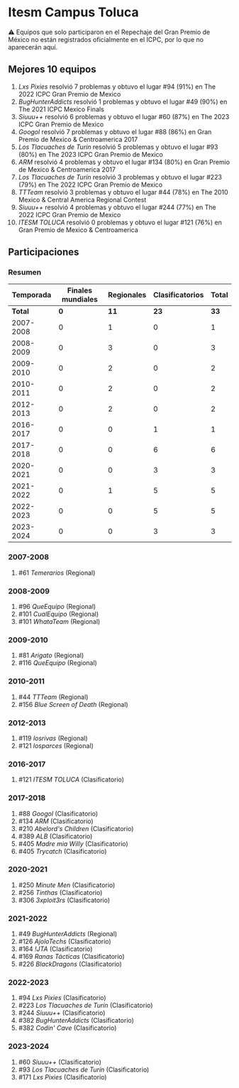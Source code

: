 # Itesm Campus Toluca

:warning: Equipos que solo participaron en el Repechaje del Gran Premio de México no están registrados oficialmente en el ICPC, por lo que no aparecerán aquí.

## Mejores 10 equipos

1. _Lxs Pixies_ resolvió 7 problemas y obtuvo el lugar #94 (91%) en The 2022 ICPC Gran Premio de Mexico
1. _BugHunterAddicts_ resolvió 1 problemas y obtuvo el lugar #49 (90%) en The 2021 ICPC Mexico Finals
1. _Siuuu++_ resolvió 6 problemas y obtuvo el lugar #60 (87%) en The 2023 ICPC Gran Premio de Mexico
1. _Googol_ resolvió 7 problemas y obtuvo el lugar #88 (86%) en Gran Premio de Mexico & Centroamerica 2017
1. _Los Tlacuaches de Turín_ resolvió 5 problemas y obtuvo el lugar #93 (80%) en The 2023 ICPC Gran Premio de Mexico
1. _ARM_ resolvió 4 problemas y obtuvo el lugar #134 (80%) en Gran Premio de Mexico & Centroamerica 2017
1. _Los Tlacuaches de Turín_ resolvió 3 problemas y obtuvo el lugar #223 (79%) en The 2022 ICPC Gran Premio de Mexico
1. _TTTeam_ resolvió 3 problemas y obtuvo el lugar #44 (78%) en The 2010 Mexico & Central America Regional Contest
1. _Siuuu++_ resolvió 4 problemas y obtuvo el lugar #244 (77%) en The 2022 ICPC Gran Premio de Mexico
1. _ITESM TOLUCA_ resolvió 0 problemas y obtuvo el lugar #121 (76%) en Gran Premio de Mexico & Centroamerica

## Participaciones

### Resumen

| Temporada | Finales mundiales | Regionales | Clasificatorios | Total |
| --- | --- | --- | --- | --- |
| **Total** | **0** | **11** | **23** | **33** |
| 2007-2008 | 0 | 1 | 0 | 1 |
| 2008-2009 | 0 | 3 | 0 | 3 |
| 2009-2010 | 0 | 2 | 0 | 2 |
| 2010-2011 | 0 | 2 | 0 | 2 |
| 2012-2013 | 0 | 2 | 0 | 2 |
| 2016-2017 | 0 | 0 | 1 | 1 |
| 2017-2018 | 0 | 0 | 6 | 6 |
| 2020-2021 | 0 | 0 | 3 | 3 |
| 2021-2022 | 0 | 1 | 5 | 5 |
| 2022-2023 | 0 | 0 | 5 | 5 |
| 2023-2024 | 0 | 0 | 3 | 3 |

### 2007-2008

1. #61 _Temerarios_ (Regional)

### 2008-2009

1. #96 _QueEquipo_ (Regional)
1. #101 _CualEquipo_ (Regional)
1. #101 _WhataTeam_ (Regional)

### 2009-2010

1. #81 _Arigato_ (Regional)
1. #116 _QueEquipo_ (Regional)

### 2010-2011

1. #44 _TTTeam_ (Regional)
1. #156 _Blue Screen of Death_ (Regional)

### 2012-2013

1. #119 _losrivas_ (Regional)
1. #121 _losparces_ (Regional)

### 2016-2017

1. #121 _ITESM TOLUCA_ (Clasificatorio)

### 2017-2018

1. #88 _Googol_ (Clasificatorio)
1. #134 _ARM_ (Clasificatorio)
1. #210 _Abelord's Children_ (Clasificatorio)
1. #389 _ALB_ (Clasificatorio)
1. #405 _Madre mia Willy_ (Clasificatorio)
1. #405 _Trycatch_ (Clasificatorio)

### 2020-2021

1. #250 _Minute Men_ (Clasificatorio)
1. #256 _Tinthas_ (Clasificatorio)
1. #306 _3xploit3rs_ (Clasificatorio)

### 2021-2022

1. #49 _BugHunterAddicts_ (Regional)
1. #126 _AjoloTechs_ (Clasificatorio)
1. #164 _!JTA_ (Clasificatorio)
1. #169 _Ranas Tácticas_ (Clasificatorio)
1. #226 _BlackDragons_ (Clasificatorio)

### 2022-2023

1. #94 _Lxs Pixies_ (Clasificatorio)
1. #223 _Los Tlacuaches de Turín_ (Clasificatorio)
1. #244 _Siuuu++_ (Clasificatorio)
1. #382 _BugHunterAddicts_ (Clasificatorio)
1. #382 _Codin' Cave_ (Clasificatorio)

### 2023-2024

1. #60 _Siuuu++_ (Clasificatorio)
1. #93 _Los Tlacuaches de Turín_ (Clasificatorio)
1. #171 _Lxs Pixies_ (Clasificatorio)



